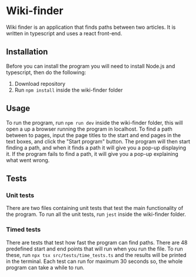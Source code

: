 # Wiki-finder
Wiki finder is an application that finds paths between two articles. It is written in typescript and uses a react front-end.

## Installation
Before you can install the program you will need to install Node.js and typescript, then do the following:

1. Download repository
2. Run `npm install` inside the wiki-finder folder

## Usage 
To run the program, run `npm run dev` inside the wiki-finder folder, this will open a up a browser running the program in localhost.
To find a path between to pages, input the page titles to the start and end pages in the text boxes, and click the "Start program" button. 
The program will then start finding a path, and when it finds a path it will give you a pop-up displaying it. If the program fails to find a path,
it will give you a pop-up explaining what went wrong.

## Tests
### Unit tests
There are two files containing unit tests that test the main functionality of the program.
To run all the unit tests, run `jest` inside the wiki-finder folder.

### Timed tests
There are tests that test how fast the program can find paths. There are 48 predefined start and end points that will run when you run the file.
To run these, run `npx tsx src/tests/time_tests.ts` and the results will be printed in the terminal. Each test can run for maximum 30 seconds so,
the whole program can take a while to run.


